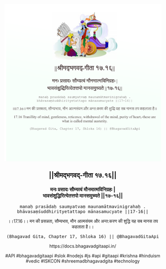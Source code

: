 <img src="../../asset/BG_17_16.png"/>
<center><h2>||श्रीमद्‍भगवद्‍-गीता १७.१६||</h2>
<h3>मनः प्रसादः सौम्यत्वं मौनमात्मविनिग्रहः |<br/>भावसंशुद्धिरित्येतत्तपो मानसमुच्यते ||१७-१६||</h3>
<pre>manaḥ prasādaḥ saumyatvaṃ maunamātmavinigrahaḥ .<br/>bhāvasaṃśuddhirityetattapo mānasamucyate ||17-16||</pre>
<p>।।17.16।। मन की प्रसन्नता, सौम्यभाव, मौन आत्मसंयम और अन्त:करण की शुद्धि यह सब मानस तप कहलाता है।।</p>
<pre>(Bhagavad Gita, Chapter 17, Shloka 16) || @BhagavadGitaApi</pre><p>https://docs.bhagavadgitaapi.in/</p><p>#API #bhagavadgitaapi #slok #nodejs #js #api #gitaapi #krishna #hinduism #vedic #ISKCON #shreemadbhagavadgita #technology</p></center>
